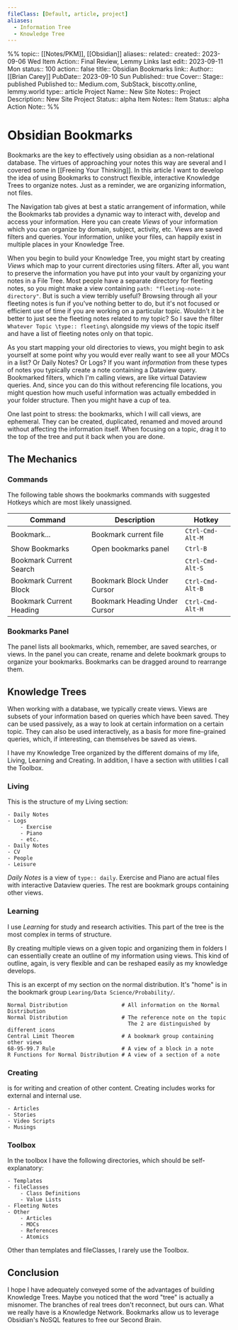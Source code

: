 ```yaml
---
fileClass: [Default, article, project]
aliases:
  - Information Tree
  - Knowledge Tree
---
```

%%
topic:: [[Notes/PKM]], [[Obsidian]]
aliases:: 
related:: 
created:: 2023-09-06 Wed
Item Action:: Final Review, Lemmy Links
last edit:: 2023-09-11 Mon
status:: 100
action:: false
title:: Obsidian Bookmarks 
link:: 
Author:: [[Brian Carey]]
PubDate:: 2023-09-10 Sun
Published:: true
Cover:: 
Stage:: published
Published to:: Medium.com, SubStack, biscotty.online, lemmy.world
type:: article
Project Name:: New Site
Notes:: 
Project Description:: New Site
Project Status:: alpha
Item Notes:: 
Item Status:: alpha
Action Note:: 
%%
# Obsidian Bookmarks


Bookmarks are the key to effectively using obsidian as a non-relational database. The virtues of approaching your notes this way are several and I covered some in [[Freeing Your Thinking]]. In this article I want to develop the idea of using Bookmarks to construct flexible, interactive Knowledge Trees to organize notes. Just as a reminder, we are organizing information, not files.

The Navigation tab gives at best a static arrangement of information, while the Bookmarks tab provides a dynamic way to interact with, develop and access your information. Here you can create _Views_ of your information which you can organize by domain, subject, activity, etc. Views are saved filters and queries. Your information, unlike your files, can happily exist in multiple places in your Knowledge Tree.

When you begin to build your Knowledge Tree, you might start by creating *Views* which map to your current directories using filters. After all, you want to preserve the information you have put into your vault by organizing your notes in a File Tree. Most people have a separate directory for fleeting notes, so you might make a view containing `path: "fleeting-note-directory"`. But is such a view terribly useful? Browsing through all your fleeting notes is fun if you've nothing better to do, but it's not focused or efficient use of time if you are working on a particular topic. Wouldn't it be better to just see the fleeting notes related to my topic? So I save the filter `Whatever Topic \type:: fleeting\` alongside my views of the topic itself and have a list of fleeting notes only on that topic.

As you start mapping your old directories to views, you might begin to ask yourself at some point why you would ever really want to see all your MOCs in a list? Or Daily Notes? Or Logs? If you want *information* from these types of notes you typically create a note containing a Dataview query. Bookmarked filters, which I'm calling views, are like virtual Dataview queries. And, since you can do this without referencing file locations, you might question how much useful information was actually embedded in your folder structure. Then you might have a cup of tea.

One last point to stress: the bookmarks, which I will call views, are ephemeral. They can be created, duplicated, renamed and moved around without affecting the information itself. When focusing on a topic, drag it to the top of the tree and put it back when you are done.
## The Mechanics
### Commands
The following table shows the bookmarks commands with suggested Hotkeys which are most likely unassigned.

|Command|Description|Hotkey|
|---|---|---|
|Bookmark...|Bookmark current file|`Ctrl-Cmd-Alt-M`|
|Show Bookmarks|Open bookmarks panel|`Ctrl-B`|
|Bookmark Current Search||`Ctrl-Cmd-Alt-S`|
|Bookmark Current Block|Bookmark Block Under Cursor|`Ctrl-Cmd-Alt-B`|
|Bookmark Current Heading|Bookmark Heading Under Cursor|`Ctrl-Cmd-Alt-H`|

### Bookmarks Panel
The panel lists all bookmarks, which, remember, are saved searches, or views. In the panel you can create, rename and delete bookmark groups to organize your bookmarks. Bookmarks can be dragged around to rearrange them.
## Knowledge Trees

When working with a database, we typically create views. Views are subsets of your information based on queries which have been saved. They can be used passively, as a way to look at certain information on a certain topic. They can also be used interactively, as a basis for more fine-grained queries, which, if interesting, can themselves be saved as views.

I have my Knowledge Tree organized by the different domains of my life, Living, Learning and Creating. In addition, I have a section with utilities I call the Toolbox.
### Living
This is the structure of my Living section:

```
- Daily Notes
- Logs
	- Exercise
	- Piano
	- etc.
- Daily Notes
- CV 
- People
- Leisure
```

*Daily Notes* is a view of `type:: daily`.  Exercise and Piano are actual files with interactive Dataview queries. The rest are bookmark groups containing other views.
### Learning 
I use *Learning* for study and research activities. This part of the tree is the most complex in terms of structure. 

By creating multiple views on a given topic and organizing them in folders I can essentially create an outline of my information using views. This kind of outline, again, is very flexible and can be reshaped easily as my knowledge develops.

This is an excerpt of my section on the normal distribution. It's "home" is in the bookmark group `Learing/Data Science/Probability/`.

```
Normal Distribution                 # All information on the Normal Distribution
Normal Distribution                 # The reference note on the topic
                                      The 2 are distinguished by different icons
Central Limit Theorem               # A bookmark group containing other views
68-95-99.7 Rule                     # A view of a block in a note
R Functions for Normal Distribution # A view of a section of a note
```

### Creating
is for writing and creation of other content. Creating includes works for external and internal use.

```
- Articles 
- Stories
- Video Scripts
- Musings
```

### Toolbox
In the toolbox I have the following directories, which should be self-explanatory:

```
- Templates
- fileClasses
	- Class Definitions
	- Value Lists
- Fleeting Notes
- Other
	- Articles 
	- MOCs
	- References 
	- Atomics
```

Other than templates and fileClasses, I rarely use the Toolbox.
## Conclusion
I hope I have adequately conveyed some of the advantages of building Knowledge Trees. Maybe you noticed that the word "tree" is actually a misnomer. The branches of real trees don't reconnect, but ours can. What we really have is a Knowledge Network. Bookmarks allow us to leverage Obsidian's NoSQL features to free our Second Brain.


